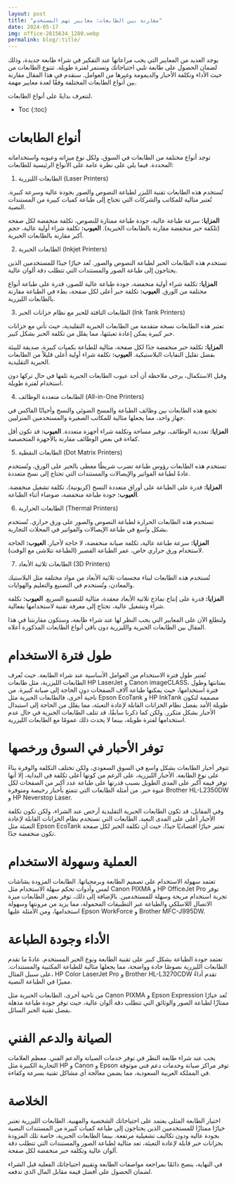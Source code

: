 ```yaml
---
layout: post
title: "مقارنة بين الطابعات: معايير تهم المستخدم"
date: 2024-05-17
img: office-2815634_1280.webp
permalink: blog/:title/
---
```



يوجد العديد من المعايير التي يجب مراعاتها عند التفكير في شراء طابعة جديدة، وذلك لضمان الحصول على طابعة تلبي احتياجاتك وتستمر لفترة طويلة. تتنوع الطابعات من حيث الأداء وتكلفة الأحبار والديمومة وغيرها من العوامل. سنقدم في هذا المقال مقارنة بين أنواع الطابعات المختلفة وفقًا لعدة معايير مهمة.

لنتعرف بدايةً على أنواع الطابعات.

* Toc
{:toc}

# أنواع الطابعات

توجد أنواع مختلفة من الطابعات في السوق، ولكل نوع ميزاته وعيوبه واستخداماته المحددة.  فيما يلي على نظرة عامة على الأنواع الرئيسية للطابعات:

1. الطابعات الليزرية (Laser Printers)

تُستخدم هذه الطابعات تقنية الليزر لطباعة النصوص والصور بجودة عالية وسرعة كبيرة. تُعتبر مثالية للمكاتب والشركات التي تحتاج إلى طباعة كميات كبيرة من المستندات النصية.

**المزايا:** سرعة طباعة عالية، جودة طباعة ممتازة للنصوص، تكلفة منخفضة لكل صفحة (تلكفة حبر منخفضة مقارنة بالطابعات الحبرية).
**العيوب:** تكلفة شراء أولية عالية، حجم أكبر مقارنة بالطابعات الحبرية.

2. الطابعات الحبرية (Inkjet Printers)

تستخدم هذه الطابعات الحبر لطباعة النصوص والصور. تُعد خيارًا جيدًا للمستخدمين الذين يحتاجون إلى طباعة الصور والمستندات التي تتطلب دقة ألوان عالية.

**المزايا:** تكلفة شراء أولية منخفضة، جودة طباعة عالية للصور، قدرة على طباعة أنواع مختلفة من الورق.
**العيوب:** تكلفة حبر أعلى لكل صفحة، بطء في الطباعة مقارنة بالطابعات الليزرية.

3. الطابعات النافثة للحبر مع نظام خزانات الحبر (Ink Tank Printers)

تعتبر هذه الطابعات نسخة متقدمة من الطابعات الحبرية التقليدية، حيث تأتي مع خزانات حبر كبيرة يمكن إعادة تعبئتها، مما يقلل من تكلفة الحبر بشكل كبير.

**المزايا:** تكلفة حبر منخفضة جدًا لكل صفحة، مثالية للطباعة بكميات كبيرة، صديقة للبيئة بفضل تقليل النفايات البلاستيكية.
**العيوب:** تكلفة شراء أولية أعلى قليلاً من الطابعات الحبرية التقليدية.

وقبل الاستكمال، يرجى ملاحظة أن أحد عيوب الطابعات الحبرية تلفها في حال تركها دون استخدام لفترة طويلة.

4. الطابعات متعددة الوظائف (All-in-One Printers)

تجمع هذه الطابعات بين وظائف الطباعة والمسح الضوئي والنسخ وأحيانًا الفاكس في جهاز واحد، مما يجعلها مثالية للمكاتب الصغيرة والمستخدمين المنزليين.

**المزايا:** تعددية الوظائف، توفير مساحة وتكلفة شراء أجهزة متعددة.
**العيوب:** قد تكون أقل كفاءة في بعض الوظائف مقارنة بالأجهزة المتخصصة.

5. الطابعات النقطية (Dot Matrix Printers)

تستخدم هذه الطابعات رؤوس طباعة تضرب شريطًا مغطى بالحبر على الورق، وتُستخدم عادةً لطباعة الفواتير والإيصالات والمستندات التي تحتاج إلى نسخ متعددة.

**المزايا:** قدرة على الطباعة على أوراق متعددة النسخ (كربونية)، تكلفة تشغيل منخفضة.
**العيوب:** جودة طباعة منخفضة، ضوضاء أثناء الطباعة.

6. الطابعات الحرارية (Thermal Printers)

تستخدم هذه الطابعات الحرارة لطباعة النصوص والصور على ورق حراري. تُستخدم بشكل واسع في طباعة الإيصالات والفواتير في المحلات التجارية.

**المزايا:** سرعة طباعة عالية، تكلفة صيانة منخفضة، لا حاجة لأحبار.
**العيوب:** الحاجة لاستخدام ورق حراري خاص، عمر الطباعة القصير (الطباعة تتلاشى مع الوقت).

7. الطابعات ثلاثية الأبعاد (3D Printers)

تُستخدم هذه الطابعات لبناء مجسمات ثلاثية الأبعاد من مواد مختلفة مثل البلاستيك والمعادن، وتُستخدم في التصنيع والتعليم والهوايات.

**المزايا:** قدرة على إنتاج نماذج ثلاثية الأبعاد معقدة، مثالية للتصنيع السريع.
**العيوب:** تكلفة شراء وتشغيل عالية، تحتاج إلى معرفة تقنية لاستخدامها بفعالية.

ولنطلع الآن على المعايير التي يجب النظر لها عند شراء طابعة، وستكون مقارنتنا في هذا المقال بين الطابعات الحبرية والليزرية دون باقي أنواع الطابعات المذكورة أعلاه.

# طول فترة الاستخدام

تُعتبر طول فترة الاستخدام من العوامل الأساسية عند شراء الطابعة. حيث تُعرف الطابعات الليزرية، مثل طابعات HP LaserJet و Canon imageCLASS، بمتانتها وطول فترة استخدامها، حيث يمكنها طباعة آلاف الصفحات دون الحاجة إلى صيانة كبيرة. من ناحية أخرى، فالطابعات الحبرية مثل Epson EcoTank و HP InkTank مصممة لتكون طويلة الأمد بفضل نظام الخزانات القابلة لإعادة التعبئة، مما يقلل من الحاجة إلى استبدال الأحبار بشكل متكرر. ولكن كما ذكرنا سابقًا، قد تتلف الطابعات الحبرية في حال عدم استخدامها لفترة طويلة، بينما لا يحدث ذلك عمومًا مع الطابعات الليزرية.

# توفر الأحبار في السوق ورخصها

تتوفر أحبار الطابعات بشكل واسع في السوق السعودي، ولكن تختلف التكلفة والوفرة بناءً على نوع الطابعة. الأحبار الليزرية، على الرغم من كونها أعلى تكلفة في البداية، إلا أنها توفر قيمة أكبر على المدى الطويل بسبب قدرتها على طباعة عدد أكبر من الصفحات لكل عبوة حبر. من أمثلة الطابعات التي تتمتع بأحبار رخيصة ومتوفرة Brother HL-L2350DW و HP Neverstop Laser.

وفي المقابل، قد تكون الطابعات الحبرية التقليدية أرخص عند الشراء، ولكن تكون تكلفة الأحبار أعلى على المدى البعيد. الطابعات التي تستخدم نظام الخزانات القابلة لإعادة التعبئة مثل Epson EcoTank تعتبر خيارًا اقتصاديًا جيدًا، حيث أن تكلفة الحبر لكل صفحة تكون منخفضة جدًا.

# العملية وسهولة الاستخدام

تعتمد سهولة الاستخدام على تصميم الطابعة وبرمجياتها. الطابعات المزودة بشاشات لمس وأدوات تحكم سهلة الاستخدام مثل Canon PIXMA و HP OfficeJet Pro توفر تجربة استخدام مريحة وسهلة للمستخدمين. بالإضافة إلى ذلك، توفر بعض الطابعات ميزة الاتصال اللاسلكي والطباعة عبر التطبيقات المحمولة، مما يزيد من مرونتها وسهولة استخدامها، ومن الأمثلة عليها Epson WorkForce و Brother MFC-J995DW.

# الأداء وجودة الطباعة

تعتمد جودة الطباعة بشكل كبير على تقنية الطابعة ونوع الحبر المستخدم. عادةً ما تقدم الطابعات الليزرية نصوصًا حادة وواضحة، مما يجعلها مثالية للطباعة المكتبية والمستندات. على سبيل المثال، HP Color LaserJet Pro و Brother HL-L3270CDW تقدم أداءً مميزًا في الطباعة النصية.

من ناحية أخرى، الطابعات الحبرية مثل Canon PIXMA و Epson Expression تُعد خيارًا ممتازًا لطباعة الصور والوثائق التي تتطلب دقة ألوان عالية، حيث توفر جودة طباعة مذهلة بفضل تقنية الحبر السائل.

# الصيانة والدعم الفني

يجب عند شراء طابعة النظر في توفر خدمات الصيانة والدعم الفني. معظم العلامات التجارية الكبيرة مثل HP و Canon و Epson توفر مراكز صيانة وخدمات دعم فني موثوقة في المملكة العربية السعودية، مما يضمن معالجة أي مشاكل تقنية بسرعة وكفاءة.

# الخلاصة

اختيار الطابعة المثلى يعتمد على احتياجاتك الشخصية والمهنية. الطابعات الليزرية تعتبر خيارًا ممتازًا للمستخدمين الذين يحتاجون إلى طباعة كميات كبيرة من المستندات النصية بجودة عالية ودون تكاليف تشغيلية مرتفعة. بينما الطابعات الحبرية، خاصة تلك المزودة بخزانات حبر قابلة لإعادة التعبئة، تعد مثالية لطباعة الصور والمستندات التي تتطلب دقة ألوان عالية وتكلفة حبر منخفضة لكل صفحة.

في النهاية، ينصح دائمًا بمراجعة مواصفات الطابعة وتقييم احتياجاتك الفعلية قبل الشراء لضمان الحصول على أفضل قيمة مقابل المال الذي تدفعه.
